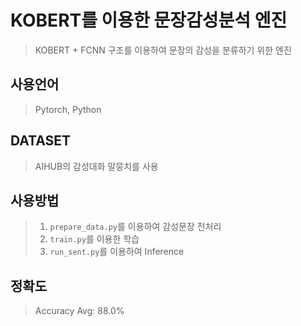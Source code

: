# KOBERT를 이용한 문장감성분석 엔진
> KOBERT + FCNN 구조를 이용하여 문장의 감성을 분류하기 위한 엔진

## 사용언어
> Pytorch, Python

## DATASET
> AIHUB의 감성대화 말뭉치를 사용

## 사용방법
> 1. ```prepare_data.py```를 이용하여 감성문장 전처리
> 2. ```train.py```를 이용한 학습
> 3. ```run_sent.py```를 이용하여 Inference

## 정확도
> Accuracy Avg: 88.0%
